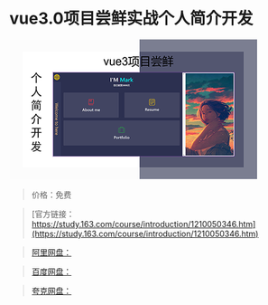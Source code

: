 # vue3.0项目尝鲜实战个人简介开发

![img](../../../assets/study163/free/a0679506ecbb4d719676cb608bbf38f9.png)

> 价格：免费

> [官方链接：https://study.163.com/course/introduction/1210050346.htm](https://study.163.com/course/introduction/1210050346.htm)

> [阿里网盘：]()

> [百度网盘：]()

> [夸克网盘：]()
